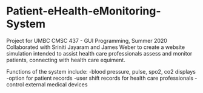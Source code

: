 # Patient-eHealth-eMonitoring-System

Project for UMBC CMSC 437 - GUI Programming, Summer 2020
Collaborated with Sriniti Jayaram and James Weber to create a website simulation intended to assist health care professionals assess and monitor patients, connecting with health care equiment.

Functions of the system include:
-blood pressure, pulse, spo2, co2 displays
-option for patient records
-user shift records for health care professionals
-control external medical devices
